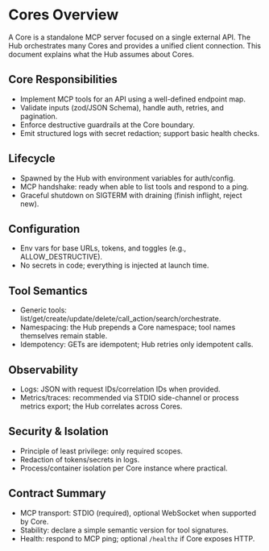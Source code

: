 # Cores Overview

A Core is a standalone MCP server focused on a single external API. The Hub orchestrates many Cores and provides a unified client connection. This document explains what the Hub assumes about Cores.

## Core Responsibilities
- Implement MCP tools for an API using a well-defined endpoint map.
- Validate inputs (zod/JSON Schema), handle auth, retries, and pagination.
- Enforce destructive guardrails at the Core boundary.
- Emit structured logs with secret redaction; support basic health checks.

## Lifecycle
- Spawned by the Hub with environment variables for auth/config.
- MCP handshake: ready when able to list tools and respond to a ping.
- Graceful shutdown on SIGTERM with draining (finish inflight, reject new).

## Configuration
- Env vars for base URLs, tokens, and toggles (e.g., ALLOW_DESTRUCTIVE).
- No secrets in code; everything is injected at launch time.

## Tool Semantics
- Generic tools: list/get/create/update/delete/call_action/search/orchestrate.
- Namespacing: the Hub prepends a Core namespace; tool names themselves remain stable.
- Idempotency: GETs are idempotent; Hub retries only idempotent calls.

## Observability
- Logs: JSON with request IDs/correlation IDs when provided.
- Metrics/traces: recommended via STDIO side-channel or process metrics export; the Hub correlates across Cores.

## Security & Isolation
- Principle of least privilege: only required scopes.
- Redaction of tokens/secrets in logs.
- Process/container isolation per Core instance where practical.

## Contract Summary
- MCP transport: STDIO (required), optional WebSocket when supported by Core.
- Stability: declare a simple semantic version for tool signatures.
- Health: respond to MCP ping; optional `/healthz` if Core exposes HTTP.

